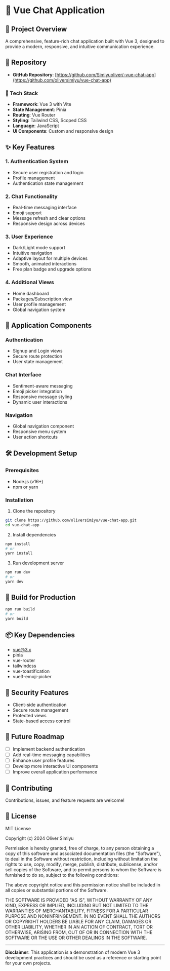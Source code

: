 # 🌟 Vue Chat Application

## 🚀 Project Overview

A comprehensive, feature-rich chat application built with Vue 3, designed to provide a modern, responsive, and intuitive communication experience.

## 🔗 Repository
- **GitHub Repository**: [https://github.com/Simiyuoliver/-vue-chat-app](https://github.com/oliversimiyu/vue-chat-app)

### 🔧 Tech Stack
- **Framework**: Vue 3 with Vite
- **State Management**: Pinia
- **Routing**: Vue Router
- **Styling**: Tailwind CSS, Scoped CSS
- **Language**: JavaScript
- **UI Components**: Custom and responsive design

## ✨ Key Features

### 1. Authentication System
- Secure user registration and login
- Profile management
- Authentication state management

### 2. Chat Functionality
- Real-time messaging interface
- Emoji support
- Message refresh and clear options
- Responsive design across devices

### 3. User Experience
- Dark/Light mode support
- Intuitive navigation
- Adaptive layout for multiple devices
- Smooth, animated interactions
- Free plan badge and upgrade options

### 4. Additional Views
- Home dashboard
- Packages/Subscription view
- User profile management
- Global navigation system

## 🌈 Application Components

### Authentication
- Signup and Login views
- Secure route protection
- User state management

### Chat Interface
- Sentiment-aware messaging
- Emoji picker integration
- Responsive message styling
- Dynamic user interactions

### Navigation
- Global navigation component
- Responsive menu system
- User action shortcuts

## 🛠️ Development Setup

### Prerequisites
- Node.js (v16+)
- npm or yarn

### Installation
1. Clone the repository
```bash
git clone https://github.com/oliversimiyu/vue-chat-app.git
cd vue-chat-app
```

2. Install dependencies
```bash
npm install
# or
yarn install
```

3. Run development server
```bash
npm run dev
# or
yarn dev
```

## 🚀 Build for Production
```bash
npm run build
# or
yarn build
```

## 📦 Key Dependencies
- vue@3.x
- pinia
- vue-router
- tailwindcss
- vue-toastification
- vue3-emoji-picker

## 🔐 Security Features
- Client-side authentication
- Secure route management
- Protected views
- State-based access control

## 🎯 Future Roadmap
- [ ] Implement backend authentication
- [ ] Add real-time messaging capabilities
- [ ] Enhance user profile features
- [ ] Develop more interactive UI components
- [ ] Improve overall application performance

## 🤝 Contributing
Contributions, issues, and feature requests are welcome!

## 📄 License

MIT License

Copyright (c) 2024 Oliver Simiyu

Permission is hereby granted, free of charge, to any person obtaining a copy
of this software and associated documentation files (the "Software"), to deal
in the Software without restriction, including without limitation the rights
to use, copy, modify, merge, publish, distribute, sublicense, and/or sell
copies of the Software, and to permit persons to whom the Software is
furnished to do so, subject to the following conditions:

The above copyright notice and this permission notice shall be included in all
copies or substantial portions of the Software.

THE SOFTWARE IS PROVIDED "AS IS", WITHOUT WARRANTY OF ANY KIND, EXPRESS OR
IMPLIED, INCLUDING BUT NOT LIMITED TO THE WARRANTIES OF MERCHANTABILITY,
FITNESS FOR A PARTICULAR PURPOSE AND NONINFRINGEMENT. IN NO EVENT SHALL THE
AUTHORS OR COPYRIGHT HOLDERS BE LIABLE FOR ANY CLAIM, DAMAGES OR OTHER
LIABILITY, WHETHER IN AN ACTION OF CONTRACT, TORT OR OTHERWISE, ARISING FROM,
OUT OF OR IN CONNECTION WITH THE SOFTWARE OR THE USE OR OTHER DEALINGS IN THE
SOFTWARE.

---

**Disclaimer**: This application is a demonstration of modern Vue 3 development practices and should be used as a reference or starting point for your own projects.
